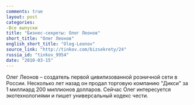 ```yaml
---
comments: true
layout: post
categories:
-Все выпуски
title: "Бизнес-секреты: Олег Леонов"
short_title: "Олег Леонов"
english_short_title: "Oleg-Leonov"
source_link: "http://tinkov.com/bizsekrety/24"
russia_id: "tinkov_9954"
date: "2010-03-15"
---
```

Олег Леонов – создатель первой цивилизованной розничной сети в России. Несколько лет назад он продал торговую компанию "Дикси" за 1 миллиард 200 миллионов долларов. Сейчас Олег интересуется экотехнологиями и пишет универсальный кодекс чести.
